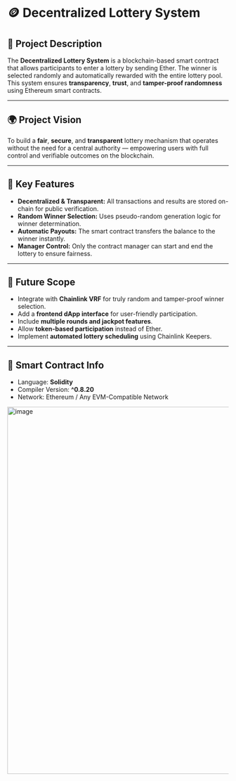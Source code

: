 # 🪙 Decentralized Lottery System

## 📖 Project Description
The **Decentralized Lottery System** is a blockchain-based smart contract that allows participants to enter a lottery by sending Ether. The winner is selected randomly and automatically rewarded with the entire lottery pool. This system ensures **transparency**, **trust**, and **tamper-proof randomness** using Ethereum smart contracts.

---

## 🌍 Project Vision
To build a **fair**, **secure**, and **transparent** lottery mechanism that operates without the need for a central authority — empowering users with full control and verifiable outcomes on the blockchain.

---

## 🚀 Key Features
- **Decentralized & Transparent:** All transactions and results are stored on-chain for public verification.  
- **Random Winner Selection:** Uses pseudo-random generation logic for winner determination.  
- **Automatic Payouts:** The smart contract transfers the balance to the winner instantly.  
- **Manager Control:** Only the contract manager can start and end the lottery to ensure fairness.

---

## 🔮 Future Scope
- Integrate with **Chainlink VRF** for truly random and tamper-proof winner selection.  
- Add a **frontend dApp interface** for user-friendly participation.  
- Include **multiple rounds and jackpot features**.  
- Allow **token-based participation** instead of Ether.  
- Implement **automated lottery scheduling** using Chainlink Keepers.

---

## 🧩 Smart Contract Info
- Language: **Solidity**
- Compiler Version: **^0.8.20**
- Network: Ethereum / Any EVM-Compatible Network
<img width="1889" height="835" alt="image" src="https://github.com/user-attachments/assets/855f66f1-d515-4d5e-bc2e-dd6b2e99f450" />
